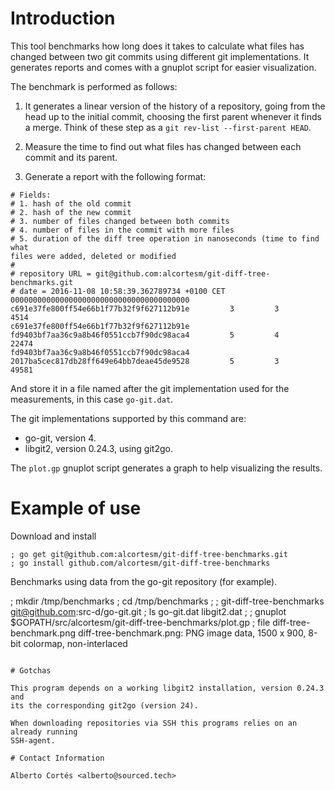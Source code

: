 # Introduction

This tool benchmarks how long does it takes to calculate what files has changed
between two git commits using different git implementations.  It generates
reports and comes with a gnuplot script for easier visualization.

The benchmark is performed as follows:

1. It generates a linear version of the history of a repository, going from the
   head up to the initial commit, choosing the first parent whenever it finds
   a merge.  Think of these step as a `git rev-list --first-parent HEAD`.

2. Measure the time to find out what files has changed between each commit and
   its parent.

3. Generate a report with the following format:

  ```
  # Fields:
  # 1. hash of the old commit
  # 2. hash of the new commit
  # 3. number of files changed between both commits
  # 4. number of files in the commit with more files
  # 5. duration of the diff tree operation in nanoseconds (time to find what
  files were added, deleted or modified
  #
  # repository URL = git@github.com:alcortesm/git-diff-tree-benchmarks.git
  # date = 2016-11-08 10:58:39.362789734 +0100 CET
  0000000000000000000000000000000000000000 c691e37fe800ff54e66b1f77b32f9f627112b91e         3         3           4514
  c691e37fe800ff54e66b1f77b32f9f627112b91e fd9403bf7aa36c9a8b46f0551ccb7f90dc98aca4         5         4          22474
  fd9403bf7aa36c9a8b46f0551ccb7f90dc98aca4 2017ba5cec817db28ff649e64bb7deae45de9528         5         3          49581
  ```

  And store it in a file named after the git implementation used for the
  measurements, in this case `go-git.dat`.

The git implementations supported by this command are:

- go-git, version 4.
- libgit2,  version 0.24.3, using git2go.

The `plot.gp` gnuplot script generates a graph to help visualizing the results.

# Example of use

Download and install

```
; go get git@github.com:alcortesm/git-diff-tree-benchmarks.git
; go install github.com/alcortesm/git-diff-tree-benchmarks
```

Benchmarks using data from the go-git repository (for example).

; mkdir /tmp/benchmarks
; cd /tmp/benchmarks
;
; git-diff-tree-benchmarks git@github.com:src-d/go-git.git
; ls
go-git.dat  libgit2.dat
;
; gnuplot $GOPATH/src/alcortesm/git-diff-tree-benchmarks/plot.gp
; file diff-tree-benchmark.png
diff-tree-benchmark.png: PNG image data, 1500 x 900, 8-bit colormap, non-interlaced
```

# Gotchas

This program depends on a working libgit2 installation, version 0.24.3 and
its the corresponding git2go (version 24).

When downloading repositories via SSH this programs relies on an already running
SSH-agent.

# Contact Information

Alberto Cortés <alberto@sourced.tech>

